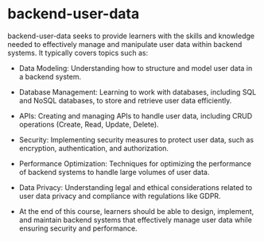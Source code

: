 # backend-user-data

backend-user-data seeks to provide learners with the skills and knowledge needed to effectively manage and manipulate user data within backend systems. It typically covers topics such as:

* Data Modeling: Understanding how to structure and model user data in a backend system.
* Database Management: Learning to work with databases, including SQL and NoSQL databases, to store and retrieve user data efficiently.
* APIs: Creating and managing APIs to handle user data, including CRUD operations (Create, Read, Update, Delete).
* Security: Implementing security measures to protect user data, such as encryption, authentication, and authorization.
* Performance Optimization: Techniques for optimizing the performance of backend systems to handle large volumes of user data.
* Data Privacy: Understanding legal and ethical considerations related to user data privacy and compliance with regulations like GDPR.

* At the end of this course, learners should be able to design, implement, and maintain backend systems that effectively manage user data while ensuring security and performance.
